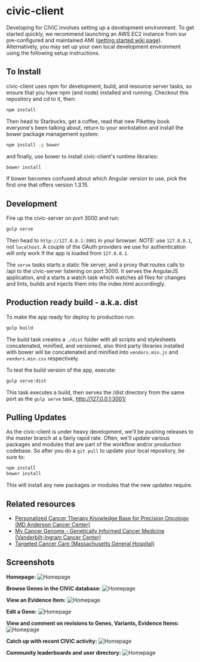 civic-client
============
Developing for CIViC involves setting up a development environment. To get started quickly, we recommend launching an AWS EC2 instance from our pre-configured and maintained AMI ([getting started wiki page](https://github.com/genome/civic-server/wiki/Getting-Started-with-CIViC-Development-on-AWS)). Alternatively, you may set up your own local development environment using the following setup instructions.
## To Install

civic-client uses npm for development, build, and resource server tasks, so ensure that you have npm (and node) installed and running. Checkout this repository and cd to it, then:

```bash
npm install
```

Then head to Starbucks, get a coffee, read that new Pikettey book everyone's been talking about, return to your workstation and install the bower package management system:

```bash
npm install -g bower
```

and finally, use bower to install civic-client's runtime libraries:

```bash
bower install
```

If bower becomes confused about which Angular version to use, pick the first one that offers version 1.3.15.

## Development

Fire up the civic-server on port 3000 and run:

```bash
gulp serve
```

Then head to `http://127.0.0.1:3001` in your browser. *NOTE:* use `127.0.0.1`, not `localhost`. A couple of the OAuth providers we use for authentication will only work if the app is loaded from `127.0.0.1`. 

The `serve` tasks starts a static file server, and a proxy that routes calls to /api to the civic-server listening on port 3000. It serves the AngularJS application, and a starts a watch task which watches all files for changes and lints, builds and injects them into the index.html accordingly.

## Production ready build - a.k.a. dist

To make the app ready for deploy to production run:

```bash
gulp build
```

The build task creates a `./dist` folder with all scripts and stylesheets concatenated, minified, and versioned, also third party libraries installed with bower will be concatenated and minified into `vendors.min.js` and `vendors.min.css` respectively.

To test the build version of the app, execute:

```bash
gulp serve:dist
```

This task executes a build, then serves the /dist directory from the same port as the `gulp serve` task, http://127.0.0.1:3001/

## Pulling Updates
As the civic-client is under heavy development, we'll be pushing releases to the master branch at a fairly rapid rate. Often, we'll update various packages and modules that are part of the workflow and/or production codebase. So after you do a `git pull` to update your local repository, be sure to:

```bash
npm install
bower install
```

This will install any new packages or modules that the new updates require.

## Related resources
* [Personalized Cancer Therapy Knowledge Base for Precision Oncology (MD Anderson Cancer Center)](https://pct.mdanderson.org/)
* [My Cancer Genome - Genetically Informed Cancer Medicine (Vanderbilt-Ingram Cancer Center)](http://www.mycancergenome.org/)
* [Targeted Cancer Care (Massachusetts General Hospital)](https://targetedcancercare.massgeneral.org/My-Trial-Guide/Mutations.aspx)

## Screenshots
**Homepage:**
![Homepage](notes/screenshots/home-view.png)

**Browse Genes in the CIViC database:**
![Homepage](notes/screenshots/gene-browse-view.png)

**View an Evidence Item:**
![Homepage](notes/screenshots/gene-variant-evidence-view.png)

**Edit a Gene:**
![Homepage](notes/screenshots/gene-edit-view.png)

**View and comment on revisions to Genes, Variants, Evidence Items:**
![Homepage](notes/screenshots/revision-view.png)

**Catch up with recent CIViC activity:**
![Homepage](notes/screenshots/activity-view.png)

**Community leaderboards and user directory:**
![Homepage](notes/screenshots/community-view.png)

